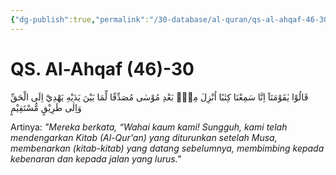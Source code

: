 ```yaml
---
{"dg-publish":true,"permalink":"/30-database/al-quran/qs-al-ahqaf-46-30/"}
---
```



# QS. Al-Ahqaf (46)-30
قَالُوْا يٰقَوْمَنَآ اِنَّا سَمِعْنَا كِتٰبًا اُنْزِلَ مِنْۢ بَعْدِ مُوْسٰى مُصَدِّقًا لِّمَا بَيْنَ يَدَيْهِ يَهْدِيْٓ اِلَى الْحَقِّ وَاِلٰى طَرِيْقٍ مُّسْتَقِيْمٍ 

Artinya: *"Mereka berkata, “Wahai kaum kami! Sungguh, kami telah mendengarkan Kitab (Al-Qur'an) yang diturunkan setelah Musa, membenarkan (kitab-kitab) yang datang sebelumnya, membimbing kepada kebenaran dan kepada jalan yang lurus."*
